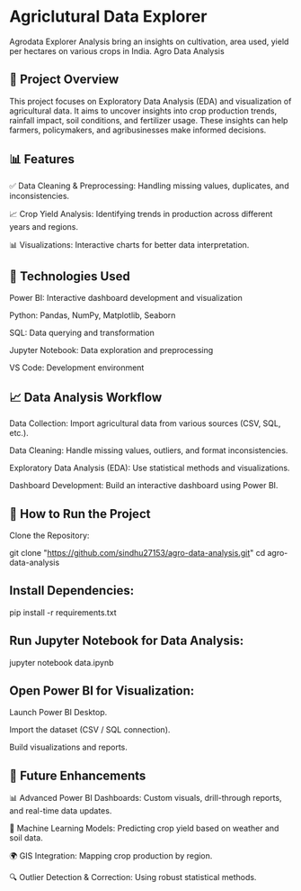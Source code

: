 # Agriclutural Data Explorer
Agrodata Explorer Analysis bring an insights on cultivation, area used, yield per hectares on various crops in India.
Agro Data Analysis

<h2>📌 Project Overview</h2>

This project focuses on Exploratory Data Analysis (EDA) and visualization of agricultural data. It aims to uncover insights into crop production trends, rainfall impact, soil conditions, and fertilizer usage. These insights can help farmers, policymakers, and agribusinesses make informed decisions.

<h2>📊 Features</h2>

✅ Data Cleaning & Preprocessing: Handling missing values, duplicates, and inconsistencies.

📈 Crop Yield Analysis: Identifying trends in production across different years and regions.

📊 Visualizations: Interactive charts for better data interpretation.

<h2>🔧 Technologies Used</h2>

Power BI: Interactive dashboard development and visualization

Python: Pandas, NumPy, Matplotlib, Seaborn

SQL: Data querying and transformation

Jupyter Notebook: Data exploration and preprocessing

VS Code: Development environment

<h2>📈 Data Analysis Workflow</h2>

Data Collection: Import agricultural data from various sources (CSV, SQL, etc.).

Data Cleaning: Handle missing values, outliers, and format inconsistencies.

Exploratory Data Analysis (EDA): Use statistical methods and visualizations.

Dashboard Development: Build an interactive dashboard using Power BI.

<h2>🚀 How to Run the Project</h2>

Clone the Repository:

git clone "https://github.com/sindhu27153/agro-data-analysis.git"
cd agro-data-analysis

<h2>Install Dependencies:</h2>

pip install -r requirements.txt

<h2>Run Jupyter Notebook for Data Analysis:</h2>

jupyter notebook data.ipynb

<h2>Open Power BI for Visualization:</h2>

Launch Power BI Desktop.

Import the dataset (CSV / SQL connection).

Build visualizations and reports.


<h2>📌 Future Enhancements</h2>

📊 Advanced Power BI Dashboards: Custom visuals, drill-through reports, and real-time data updates.

🤖 Machine Learning Models: Predicting crop yield based on weather and soil data.

🌍 GIS Integration: Mapping crop production by region.

🔍 Outlier Detection & Correction: Using robust statistical methods.




